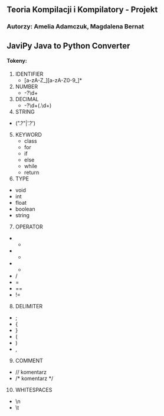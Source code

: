 ## Teoria Kompilacji i Kompilatory - Projekt
### Autorzy: Amelia Adamczuk, Magdalena Bernat


## JaviPy Java to Python Converter
#### Tokeny:
1. IDENTIFIER
   * [a-zA-Z_][a-zA-Z0-9_]*
3. NUMBER
   * -?\d+
4. DECIMAL
   * -?\d+(\.\d+)
4. STRING
  * (".?"|'.?')
5. KEYWORD
   * class
   * for
   * if
   * else
   * while
   * return
6. TYPE
  * void
  * int
  * float
  * boolean
  * string
7. OPERATOR
  * +
  * -
  * *
  * /
  * =
  * ==
  * !=
8. DELIMITER
  * ; 
  * { 
  * } 
  * ( 
  * ) 
  * ,
9. COMMENT
  * // komentarz
  *  /* komentarz */
10. WHITESPACES
  * \n
  * \t
